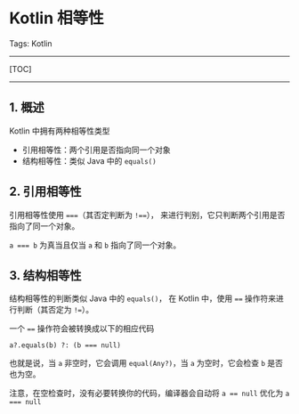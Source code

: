 # Kotlin 相等性

Tags: Kotlin

---

[TOC]

---

## 1. 概述

Kotlin 中拥有两种相等性类型

- 引用相等性：两个引用是否指向同一个对象
- 结构相等性：类似 Java 中的 `equals()`

## 2. 引用相等性

引用相等性使用 `===`（其否定判断为 `!==`）， 来进行判别，它只判断两个引用是否指向了同一个对象。

`a === b` 为真当且仅当 `a` 和 `b` 指向了同一个对象。

## 3. 结构相等性

结构相等性的判断类似 Java 中的 `equals()`，
在 Kotlin 中，使用 `==` 操作符来进行判断（其否定为 `!=`）。

一个 `==` 操作符会被转换成以下的相应代码

```
a?.equals(b) ?: (b === null)
```

也就是说，当 `a` 非空时，它会调用 `equal(Any?)`，当 `a` 为空时，它会检查 `b` 是否也为空。

注意，在空检查时，没有必要转换你的代码，编译器会自动将 `a == null` 优化为 `a === null`


